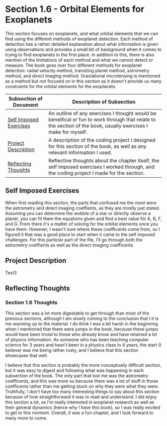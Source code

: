 # Section 1.6 - Orbital Elements for Exoplanets
This section focuses on exoplanets, and what orbital elements that we can find using the different methods of exoplanet detection. Each method of detection has a rather detailed explanation about what information is given using observations and provides a small bit of background when it comes to trying to find exoplanets in the first place. In addition to this, there is also mention of the limitations of each method and what we cannot detect or measure. The book goes over four different methods for exoplanet detection: radial velocity method, transiting planet method, astrometry method, and direct imaging method. Graviational microlensing is mentioned as a method but not focused on in this section as it doesn't provide us many constraints for the orbital elements for the exoplanets. 

| Subsection of Document | Description of Subsection |
| -----------------------|---------------------------|
| [Self Imposed Exercises](#self-imposed-exercises) | An outline of any exercises I thought would be beneifical or fun to work through that relate to the section of the book, usually exercises I make for myself. |
| [Project Description](#project-description) | A description of the coding project I designed for this section of the book, as well as any relevant information I used. |
| [Reflecting Thoughts](#reflecting-thoughts) | Reflective thoughts about the chapter itself, the self imposed exercises I worked through, and the coding project I made for the section. |

## Self Imposed Exercises
When first reading this section, the parts that confused me the most were the astrometry and direct imaging coeffients, as they are mostly just stated. Assuming you can determine the wobble of a star or directly observe a planet, you can fit them the equations given and find a best value for A, B, F, and G. From there it's a matter of solving for the orbital elements once you have them. However, I wasn't sure where these coefficents come from, so I figured it that was a good place to start when it came to the self imposed challenges. For this particlar part of the file, I'll go through both the astrometry coeffients as well as the direct imaging coefficents.  

## Project Description
Text3

## Reflecting Thoughts
### Section 1.6 Thoughts
This section was a lot more digestable to get through than most of the previous sections, although I am slowly coming to the conclusion that I it is me warming up to the material. I do think I was a bit harsh in the beginning when I mentioned that there were jumps in the book, because these jumps would have been trivial to those who already know and have retained a lot of physics information. As someone who has been teaching computer science for 3 years and hasn't been in a physics class in 4 years, the start (I believe) was me being rather rusty, and I believe that this section showcases that well.

I believe that this section is probably the more conceptually difficult section, but it was easy to digest and following what was happening in each subsection of the book. The only part that lost me was the astrometry coefficents, and this was more so because there was a lot of stuff in those coefficents rather than me getting stuck on why they were what they were. Truthfully, I don't have too many interesting things to say about this section because of how straightforward it was to read and understand. I did enjoy this section a lot, as I'm really interested in exoplanet research as well as their general dynamics (hence why I have this book), so I was really excited to get to this moment. Overall, it was a fun chapter, and I look forward to many more to come.
